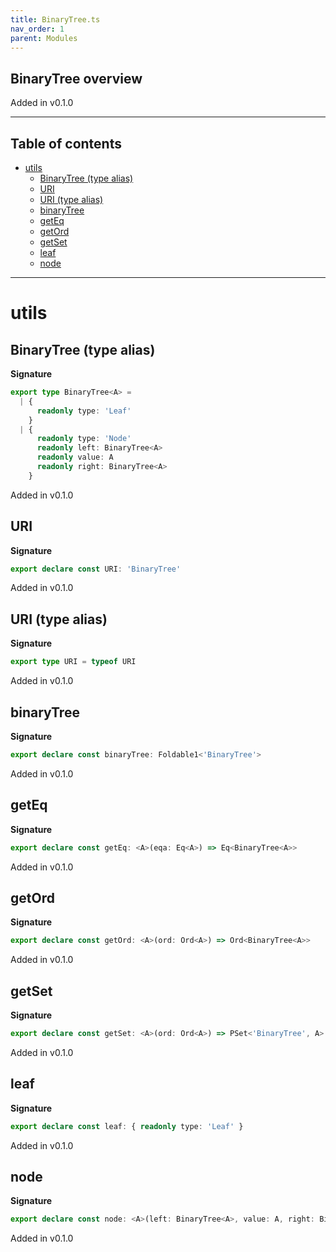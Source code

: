 ```yaml
---
title: BinaryTree.ts
nav_order: 1
parent: Modules
---
```


## BinaryTree overview

Added in v0.1.0

---

<h2 class="text-delta">Table of contents</h2>

- [utils](#utils)
  - [BinaryTree (type alias)](#binarytree-type-alias)
  - [URI](#uri)
  - [URI (type alias)](#uri-type-alias)
  - [binaryTree](#binarytree)
  - [getEq](#geteq)
  - [getOrd](#getord)
  - [getSet](#getset)
  - [leaf](#leaf)
  - [node](#node)

---

# utils

## BinaryTree (type alias)

**Signature**

```ts
export type BinaryTree<A> =
  | {
      readonly type: 'Leaf'
    }
  | {
      readonly type: 'Node'
      readonly left: BinaryTree<A>
      readonly value: A
      readonly right: BinaryTree<A>
    }
```

Added in v0.1.0

## URI

**Signature**

```ts
export declare const URI: 'BinaryTree'
```

Added in v0.1.0

## URI (type alias)

**Signature**

```ts
export type URI = typeof URI
```

Added in v0.1.0

## binaryTree

**Signature**

```ts
export declare const binaryTree: Foldable1<'BinaryTree'>
```

Added in v0.1.0

## getEq

**Signature**

```ts
export declare const getEq: <A>(eqa: Eq<A>) => Eq<BinaryTree<A>>
```

Added in v0.1.0

## getOrd

**Signature**

```ts
export declare const getOrd: <A>(ord: Ord<A>) => Ord<BinaryTree<A>>
```

Added in v0.1.0

## getSet

**Signature**

```ts
export declare const getSet: <A>(ord: Ord<A>) => PSet<'BinaryTree', A>
```

Added in v0.1.0

## leaf

**Signature**

```ts
export declare const leaf: { readonly type: 'Leaf' }
```

Added in v0.1.0

## node

**Signature**

```ts
export declare const node: <A>(left: BinaryTree<A>, value: A, right: BinaryTree<A>) => BinaryTree<A>
```

Added in v0.1.0

